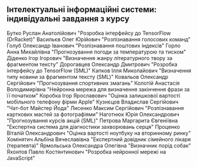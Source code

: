 ## Інтелектуальні інформаційні системи: індивідуальні завдання з курсу
Бутко Руслан Анатолійович "Розробка інтерфейсу до TensorFlow (DrRacket)"
Васильєв Олег Юрійович "Розпізнавання голосових команд"
Голуб Олександр Іванович "Розпізнавання поштових індексів"
Горло Анна Михайлівна "Прогнозування погоди за температурою та тиском"
Діденко Ігор Ігорович "Визначення жанру літературного твору за фрагментом тексту"
Дорогавцев Олександр Дмитрович "Розробка інтерфейсу до TensorFlow (SML)"
Капков Ілля Миколайович "Визначення типу новини за фрагментом тексту (SML)"
Ковальов Олександр Сергійович "Прогнозування спортивних змагань"
Колотій Анастасія Володимирівна "Нейронна мережа для визначення закінчення фрази за її початком"
Коробка Ігор Ярославович "Оцінка залишкової вартості мобільного телефону фірми Apple"
Кузнєцов Владислав Сергійович "Чат-бот Майстер Йода"
Лисенко Максим Сергійович "Розпізнавання карткових мастей за фотографіями"
Наготнюк Юрія Олександрович "Прогнозування курсів акцій (SML)"
Петрова Маргарита Євгеніївна "Експертна система для діагностики захворювань серця"
Проценко Віталій Олександрович "Оцінка вартості ноутбуку на вторинному ринку"
Хомінятич Альбіна Вячеславівна "Експертний довідник сімейного лікаря (терапевта)"
Ярмольська Олександра Олегівна "Визначник порід собак"
Яхонтов Павло Костянтинович "Розробка нейронної мережі на JavaScript"
